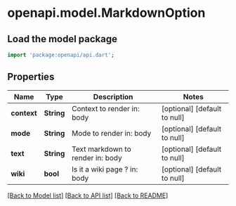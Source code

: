 # openapi.model.MarkdownOption

## Load the model package
```dart
import 'package:openapi/api.dart';
```

## Properties
Name | Type | Description | Notes
------------ | ------------- | ------------- | -------------
**context** | **String** | Context to render  in: body | [optional] [default to null]
**mode** | **String** | Mode to render  in: body | [optional] [default to null]
**text** | **String** | Text markdown to render  in: body | [optional] [default to null]
**wiki** | **bool** | Is it a wiki page ?  in: body | [optional] [default to null]

[[Back to Model list]](../README.md#documentation-for-models) [[Back to API list]](../README.md#documentation-for-api-endpoints) [[Back to README]](../README.md)


